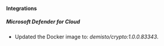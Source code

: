 #### Integrations
##### Microsoft Defender for Cloud
- Updated the Docker image to: *demisto/crypto:1.0.0.83343*.
